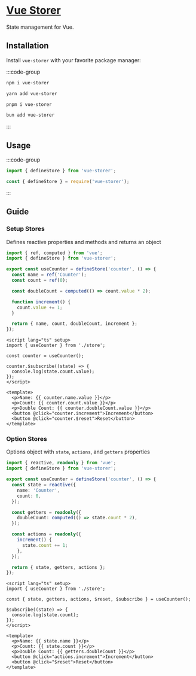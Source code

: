 # [Vue Storer](https://github.com/Vanilla-IceCream/vue-storer)

State management for Vue.

## Installation

Install `vue-storer` with your favorite package manager:

:::code-group

```sh [npm]
npm i vue-storer
```

```sh [Yarn]
yarn add vue-storer
```

```sh [pnpm]
pnpm i vue-storer
```

```sh [Bun]
bun add vue-storer
```

:::

## Usage

:::code-group

```ts [ESM]
import { defineStore } from 'vue-storer';
```

```ts [CJS]
const { defineStore } = require('vue-storer');
```

:::

## Guide

### Setup Stores

Defines reactive properties and methods and returns an object

```ts
import { ref, computed } from 'vue';
import { defineStore } from 'vue-storer';

export const useCounter = defineStore('counter', () => {
  const name = ref('Counter');
  const count = ref(0);

  const doubleCount = computed(() => count.value * 2);

  function increment() {
    count.value += 1;
  }

  return { name, count, doubleCount, increment };
});
```

```vue
<script lang="ts" setup>
import { useCounter } from './store';

const counter = useCounter();

counter.$subscribe((state) => {
  console.log(state.count.value);
});
</script>

<template>
  <p>Name: {{ counter.name.value }}</p>
  <p>Count: {{ counter.count.value }}</p>
  <p>Double Count: {{ counter.doubleCount.value }}</p>
  <button @click="counter.increment">Increment</button>
  <button @click="counter.$reset">Reset</button>
</template>
```

### Option Stores

Options object with `state`, `actions`, and `getters` properties

```ts
import { reactive, readonly } from 'vue';
import { defineStore } from 'vue-storer';

export const useCounter = defineStore('counter', () => {
  const state = reactive({
    name: 'Counter',
    count: 0,
  });

  const getters = readonly({
    doubleCount: computed(() => state.count * 2),
  });

  const actions = readonly({
    increment() {
      state.count += 1;
    },
  });

  return { state, getters, actions };
});
```

```vue
<script lang="ts" setup>
import { useCounter } from './store';

const { state, getters, actions, $reset, $subscribe } = useCounter();

$subscribe((state) => {
  console.log(state.count);
});
</script>

<template>
  <p>Name: {{ state.name }}</p>
  <p>Count: {{ state.count }}</p>
  <p>Double Count: {{ getters.doubleCount }}</p>
  <button @click="actions.increment">Increment</button>
  <button @click="$reset">Reset</button>
</template>
```
